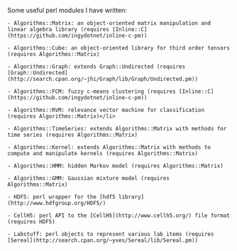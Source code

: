 Some useful perl modules I have written:

    - Algorithms::Matrix: an object-oriented matrix manipulation and linear algebra library (requires [Inline::C] (https://github.com/ingydotnet/inline-c-pm))
    
    - Algorithms::Cube: an object-oriented library for third order tensors (requires Algorithms::Matrix)

    - Algorithms::Graph: extends Graph::Undirected (requires [Graph::Undirected](http://search.cpan.org/~jhi/Graph/lib/Graph/Undirected.pm))

    - Algorithms::FCM: fuzzy c-means clustering (requires [Inline::C](https://github.com/ingydotnet/inline-c-pm))
    
    - Algorithms::RVM: relevance vector machine for classification (requires Algorithms::Matrix)</li>
    
    - Algorithms::TimeSeries: extends Algorithms::Matrix with methods for time series (requires Algorithms::Matrix)

    - Algorithms::Kernel: extends Algorithms::Matrix with methods to compute and manipulate kernels (requires Algorithms::Matrix)

    - Algorithms::HMM: hidden Markov model (requires Algorithms::Matrix)

    - Algorithms::GMM: Gaussian mixture model (requires Algorithms::Matrix)

    - HDF5: perl wrapper for the [hdf5 library](http://www.hdfgroup.org/HDF5/)

    - CellH5: perl API to the [CellH5](http://www.cellh5.org/) file format (requires HDF5)

    - Labstuff: perl objects to represent various lab items (requires [Sereal](http://search.cpan.org/~yves/Sereal/lib/Sereal.pm))

    
 
